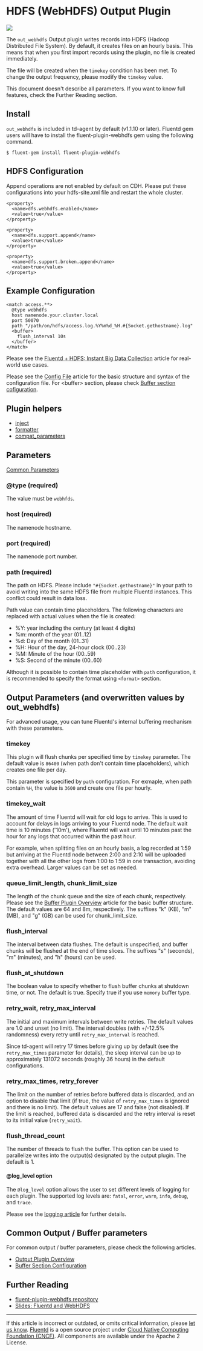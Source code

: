 # HDFS (WebHDFS) Output Plugin

![](/images/plugins/output/webhdfs.png)

The `out_webhdfs` Output plugin writes records into HDFS (Hadoop
Distributed File System). By default, it creates files on an hourly
basis. This means that when you first import records using the plugin,
no file is created immediately.

The file will be created when the `timekey` condition has been met. To
change the output frequency, please modify the `timekey` value.

This document doesn't describe all parameters. If you want to know full
features, check the Further Reading section.


## Install

`out_webhdfs` is included in td-agent by default (v1.1.10 or later).
Fluentd gem users will have to install the fluent-plugin-webhdfs gem
using the following command.

``` {.CodeRay}
$ fluent-gem install fluent-plugin-webhdfs
```


## HDFS Configuration

Append operations are not enabled by default on CDH. Please put these
configurations into your hdfs-site.xml file and restart the whole
cluster.

``` {.CodeRay}
<property>
  <name>dfs.webhdfs.enabled</name>
  <value>true</value>
</property>

<property>
  <name>dfs.support.append</name>
  <value>true</value>
</property>

<property>
  <name>dfs.support.broken.append</name>
  <value>true</value>
</property>
```


## Example Configuration

``` {.CodeRay}
<match access.**>
  @type webhdfs
  host namenode.your.cluster.local
  port 50070
  path "/path/on/hdfs/access.log.%Y%m%d_%H.#{Socket.gethostname}.log"
  <buffer>
    flush_interval 10s
  </buffer>
</match>
```

Please see the [Fluentd + HDFS: Instant Big Data Collection](http-to-hdfs) article for real-world use cases.

Please see the [Config File](/configuration/config-file.md) article for the basic
structure and syntax of the configuration file. For \<buffer\> section,
please check [Buffer section cofiguration](/configuration/buffer-section.md).


## Plugin helpers

-   [inject](/developer/api-plugin-helper-inject.md)
-   [formatter](/developer/api-plugin-helper-formatter.md)
-   [compat\_parameters](/developer/api-plugin-helper-compat_parameters.md)


## Parameters

[Common Parameters](/configuration/plugin-common-parameters.md)


### @type (required)

The value must be `webhfds`.


### host (required)

The namenode hostname.


### port (required)

The namenode port number.


### path (required)

The path on HDFS. Please include `"#{Socket.gethostname}"` in your path
to avoid writing into the same HDFS file from multiple Fluentd
instances. This conflict could result in data loss.

Path value can contain time placeholders. The following characters are
replaced with actual values when the file is created:

-   \%Y: year including the century (at least 4 digits)
-   \%m: month of the year (01..12)
-   \%d: Day of the month (01..31)
-   \%H: Hour of the day, 24-hour clock (00..23)
-   \%M: Minute of the hour (00..59)
-   \%S: Second of the minute (00..60)

Although it is possible to contain time placeholder with `path`
configuration, it is recommended to specify the format using `<format>`
section.


## Output Parameters (and overwritten values by out\_webhdfs)

For advanced usage, you can tune Fluentd's internal buffering mechanism
with these parameters.


### timekey

This plugin will flush chunks per specified time by `timekey` parameter.
The default value is `86400` (when path don't contain time
placeholders), which creates one file per day.

This parameter is specified by `path` configuration. For exmaple, when
path contain `%H`, the value is `3600` and create one file per hourly.


### timekey\_wait

The amount of time Fluentd will wait for old logs to arrive. This is
used to account for delays in logs arriving to your Fluentd node. The
default wait time is 10 minutes ('10m'), where Fluentd will wait until
10 minutes past the hour for any logs that occurred within the past
hour.

For example, when splitting files on an hourly basis, a log recorded at
1:59 but arriving at the Fluentd node between 2:00 and 2:10 will be
uploaded together with all the other logs from 1:00 to 1:59 in one
transaction, avoiding extra overhead. Larger values can be set as
needed.


### queue\_limit\_length, chunk\_limit\_size

The length of the chunk queue and the size of each chunk, respectively.
Please see the [Buffer Plugin Overview](/plugins/buffer/README.md) article
for the basic buffer structure. The default values are 64 and 8m,
respectively. The suffixes "k" (KB), "m" (MB), and "g" (GB) can be used
for chunk\_limit\_size.


### flush\_interval

The interval between data flushes. The default is unspecified, and
buffer chunks will be flushed at the end of time slices. The suffixes
"s" (seconds), "m" (minutes), and "h" (hours) can be used.


### flush\_at\_shutdown

The boolean value to specify whether to flush buffer chunks at shutdown
time, or not. The default is true. Specify true if you use `memory`
buffer type.


### retry\_wait, retry\_max\_interval

The initial and maximum intervals between write retries. The default
values are 1.0 and unset (no limit). The interval doubles (with +/-12.5%
randomness) every retry until `retry_max_interval` is reached.

Since td-agent will retry 17 times before giving up by default (see the
`retry_max_times` parameter for details), the sleep interval can be up
to approximately 131072 seconds (roughly 36 hours) in the default
configurations.


### retry\_max\_times, retry\_forever

The limit on the number of retries before buffered data is discarded,
and an option to disable that limit (if true, the value of
`retry_max_times` is ignored and there is no limit). The default values
are 17 and false (not disabled). If the limit is reached, buffered data
is discarded and the retry interval is reset to its initial value
(`retry_wait`).


### flush\_thread\_count

The number of threads to flush the buffer. This option can be used to
parallelize writes into the output(s) designated by the output plugin.
The default is 1.

#### @log\_level option

The `@log_level` option allows the user to set different levels of
logging for each plugin. The supported log levels are: `fatal`, `error`,
`warn`, `info`, `debug`, and `trace`.

Please see the [logging article](/deployment/logging.md) for further details.


## Common Output / Buffer parameters

For common output / buffer parameters, please check the following
articles.

-   [Output Plugin Overview](/plugins/output/README.md)
-   [Buffer Section Configuration](/configuration/buffer-section.md)


## Further Reading

-   [fluent-plugin-webhdfs repository](https://github.com/fluent/fluent-plugin-webhdfs)
-   [Slides: Fluentd and WebHDFS](http://www.slideshare.net/tagomoris/fluentd-and-webhdfs)


------------------------------------------------------------------------

If this article is incorrect or outdated, or omits critical information, please [let us know](https://github.com/fluent/fluentd-docs/issues?state=open).
[Fluentd](http://www.fluentd.org/) is a open source project under [Cloud Native Computing Foundation (CNCF)](https://cncf.io/). All components are available under the Apache 2 License.
